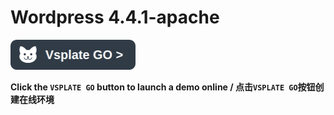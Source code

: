 # Wordpress 4.4.1-apache

<a href="https://www.vsplate.com/?docker-compose=https://github.com/vsplate/dcenvs/wordpress/4.4.1-apache"><img alt="VSPLATE GO" src="https://raw.githubusercontent.com/vsplate/images/master/vsgo_btn.png" width="200px"></a>

**Click the `VSPLATE GO` button to launch a demo online / 点击`VSPLATE GO`按钮创建在线环境**